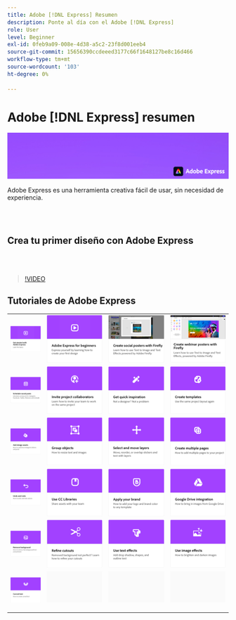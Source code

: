 ```yaml
---
title: Adobe [!DNL Express] Resumen
description: Ponte al día con el Adobe [!DNL Express]
role: User
level: Beginner
exl-id: 0feb9a09-008e-4d38-a5c2-23f8d001eeb4
source-git-commit: 15656390ccdeeed3177c66f1648127be8c16d466
workflow-type: tm+mt
source-wordcount: '103'
ht-degree: 0%

---
```


# Adobe [!DNL Express] resumen

![Express Hero Image](../assets/Express.png)

Adobe Express es una herramienta creativa fácil de usar, sin necesidad de experiencia.

<br> 

## Crea tu primer diseño con Adobe Express

<br> 

>[!VIDEO](https://video.tv.adobe.com/v/3420225?quality=12&learn=on&hidetitle=true)

## Tutoriales de Adobe Express

<table style="table-layout:fixed">
<tr>
   <td>
      <a href="get-started.md">
         <img alt="Introducción a Adobe Express" src="assets/get-started.png" />
      </a>
  </td>
  <td>
      <a href="adobe-express-beginners.md">
         <img alt="Adobe Express para principiantes" src="assets/beginners.png" />
      </a>
  </td>
  <td>
      <a href="create-social-posters.md">
         <img alt="Creación de carteles sociales con Firefly" src="assets/social-firefly.png" />
      </a>
  </td>
  <td>
      <a href="create-webinar-poster.md">
         <img alt="Crea carteles de seminarios web con Firefly" src="assets/webinar-poster.png" />
      </a>
  </td>
</tr>
<tr>
 <td>
      <a href="schedule.md">
         <img alt="Programar publicaciones sociales" src="assets/schedule.png" />
      </a>
  </td>
   <td>
   <a href="collaborate.md">
      <img alt="Invitar a colaboradores del proyecto" src="assets/collaborate.png" />
   </a>
  </td>
 <td>
      <a href="get-inspiration.md">
         <img alt="Obtener inspiración rápida" src="assets/inspiration.png" />
      </a>
  </td>
  <td>
   <a href="create-templates.md">
      <img alt="Creación de plantillas" src="assets/templates.png" />
   </a>
  </td>
</tr>
<tr>
 <td>
      <a href="add-design-assets.md">
         <img alt="Añadir activos de diseño" src="assets/design-assets.png" />
      </a>
  </td>
 <td>
      <a href="group-objects.md">
         <img alt="Agrupación de objetos" src="assets/group-objects.png" />
      </a>
  </td>
  <td>
      <a href="layers.md">
         <img alt="Seleccionar y mover capas" src="assets/layers.png" />
      </a>
  </td>
  <td>
      <a href="multiple-pages.md">
         <img alt="Crear varias páginas" src="assets/multiple-pages.png" />
      </a>
  </td>
</tr>
<tr>
   <td>
      <a href="undo-redo.md">
         <img alt="Deshacer y rehacer" src="assets/undo-redo.png" />
      </a>
   </td>
  <td>
      <a href="cc-libraries.md">
         <img alt="Usar Bibliotecas CC" src="assets/cc-libraries.png" />
      </a>
  </td>
 <td>
      <a href="brand.md">
         <img alt="Aplicar su marca" src="assets/brand.png" />
      </a>
  </td>
  <td>
      <a href="google-drive.md">
         <img alt="Integración con Google Drive" src="assets/google-drive.png" />
      </a>
  </td>
</tr>
<tr>
   <td>
      <a href="remove-background.md">
         <img alt="Eliminar fondo" src="assets/background.png" />
      </a>
  </td>
   <td>
      <a href="refine-cutout.md">
         <img alt="Perfeccionar un recorte" src="assets/cutouts.png" />
      </a>
  </td>
  <td>
      <a href="text-effects.md">
         <img alt="Uso de efectos de texto" src="assets/text-effects.png" />
      </a>
  </td>
  <td>
      <a href="image-effects.md">
         <img alt="Usar efectos de imagen" src="assets/image-effects.png" />
      </a>
  </td>
</tr>
<tr>
  <td>
   <a href="create-curved-text.md">
      <img alt="Crear texto curvo" src="assets/curved-text.png" />
   </a>
  </td>
  <td>
    <img alt="Separador" src="../assets/Gray_thumbnail.png" />
    <div>
    <br>
  </td>
  <td>
    <img alt="Separador" src="../assets/Gray_thumbnail.png" />
    <div>
    <br>
  </td>
  <td>
    <img alt="Separador" src="../assets/Gray_thumbnail.png" />
    <div>
    <br>
  </td>
</tr>
</table>
